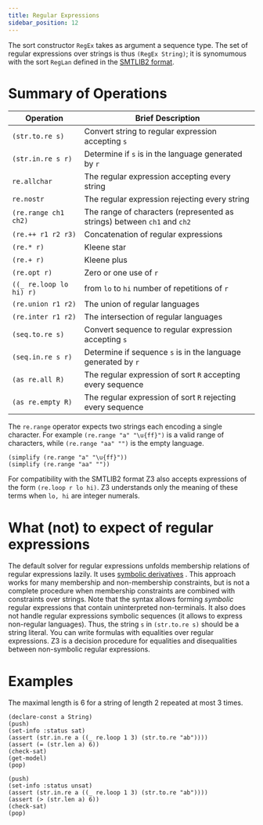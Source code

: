 ```yaml
---
title: Regular Expressions
sidebar_position: 12
---
```


The sort constructor `RegEx` takes as argument a sequence type.
The set of regular expressions over strings is thus `(RegEx String)`; 
it is synomumous with the sort `RegLan` defined in the [SMTLIB2 format](http://smtlib.cs.uiowa.edu/theories-UnicodeStrings.shtml).

# Summary of Operations

   Operation                    | Brief Description
|-------------------------------|------------------------|
`(str.to.re s)`          | Convert string to regular expression accepting `s`
`(str.in.re s r)`        | Determine if `s` is in the language generated by `r`
`re.allchar`             | The regular expression accepting every string
`re.nostr`               | The regular expression rejecting every string
`(re.range ch1 ch2)`     | The range of characters (represented as strings) between `ch1` and `ch2`
`(re.++ r1 r2 r3)`       | Concatenation of regular expressions
`(re.* r)`               | Kleene star
`(re.+ r)`               | Kleene plus
`(re.opt r)`             | Zero or one use of `r`
`((_ re.loop lo hi) r)`  | from `lo` to `hi` number of repetitions of `r`
`(re.union r1 r2)`       | The union of regular languages
`(re.inter r1 r2)`       | The intersection of regular languages
`(seq.to.re s)`          | Convert sequence to regular expression accepting `s`
`(seq.in.re s r)`        | Determine if sequence `s` is in the language generated by `r`
`(as re.all R)`          | The regular expression of sort `R` accepting every sequence
`(as re.empty R)`        | The regular expression of sort `R` rejecting every sequence

The `re.range` operator expects two strings each encoding a single character.
For example `(re.range "a" "\u{ff}")` is a valid range of characters, 
while `(re.range "aa" "")` is the empty language. 

```z3
(simplify (re.range "a" "\u{ff}"))
(simplify (re.range "aa" ""))
```

For  compatibility with the SMTLIB2 format 
Z3 also accepts expressions of the form `(re.loop r lo hi)`.
Z3 understands only the meaning of these terms when `lo, hi` are 
integer numerals.

# What (not) to expect of regular expressions
The default solver for regular expressions unfolds membership relations of regular expressions lazily.
It uses [symbolic derivatives](https://dl.acm.org/doi/abs/10.1145/3453483.3454066) .
This approach works for many membership and non-membership constraints, but is not a complete 
procedure when membership constraints are combined with constraints over strings.
Note that the syntax allows forming _symbolic_ regular expressions that contain uninterpreted non-terminals.
It also does not handle regular expressions symbolic sequences (it allows
to express non-regular languages).
Thus, the string `s` in `(str.to.re s)` should be 
a string literal. You can write formulas with equalities over 
regular expressions. Z3 is a decision procedure for equalities and disequalities between non-symbolic regular expressions.

# Examples

The maximal length is 6 for a string of length 2 repeated at most 3 times.

```z3
(declare-const a String)
(push)
(set-info :status sat)
(assert (str.in.re a ((_ re.loop 1 3) (str.to.re "ab"))))
(assert (= (str.len a) 6))
(check-sat)
(get-model)
(pop)

(push)
(set-info :status unsat)
(assert (str.in.re a ((_ re.loop 1 3) (str.to.re "ab"))))
(assert (> (str.len a) 6))
(check-sat)
(pop)
```
 
